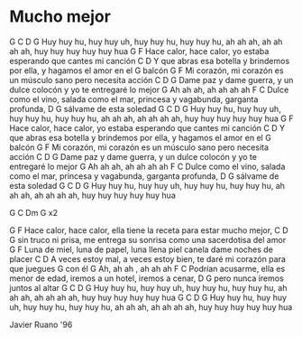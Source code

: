 # Mucho mejor

G                                                       C       D       G
Huy huy hu, huy huy uh, huy huy hu, huy huy hu, ah ah ah, ah ah ah ah, huy huy huy huy huy hua
G                                         F
Hace calor, hace calor, yo estaba esperando que cantes mi canción
                C                                           D
Y que abras esa botella y brindemos por ella, y hagamos el amor en el
     G
balcón
G                                         F
Mi corazón, mi corazón es un músculo sano pero necesita acción
           C                                               D              G
Dame paz y dame guerra, y un dulce colocón y yo te entregaré lo mejor
G
Ah ah ah, ah ah ah ah
F                                           C
Dulce como el vino, salada como el mar, princesa y vagabunda, garganta profunda,
D                      G
sálvame de esta soledad
G                                                       C       D       G
Huy huy hu, huy huy uh, huy huy hu, huy huy hu, ah ah ah, ah ah ah ah, huy huy huy huy huy hua
G                                                   F
      Hace calor, hace calor, yo estaba esperando que cantes mi canción
                C                                           D
Y que abras esa botella y brindemos por ella, y hagamos el amor en el
     G
balcón
G                                         F
Mi corazón, mi corazón es un músculo sano pero necesita acción
           C                                               D                        G
Dame paz y dame guerra, y un dulce colocón y yo te entregaré lo mejor
G
Ah ah ah, ah ah ah ah
F                                           C
Dulce como el vino, salada como el mar, princesa y vagabunda, garganta profunda,
D                      G
sálvame de esta soledad
G                                                       C       D       G
Huy huy hu, huy huy uh, huy huy hu, huy huy hu, ah ah ah, ah ah ah ah, huy huy huy huy huy hua

G  C  Dm  G  x2

G                                         F
      Hace calor, hace calor, ella tiene la receta para estar mucho mejor,
      C                                                   D                      G
sin truco ni prisa, me entrega su sonrisa como una sacerdotisa del amor
G                                         F
Luna de miel, luna de papel, luna llena piel canela dame noches de placer
     C                                          D
A veces estoy mal, a veces estoy bien, te daré mi corazón para que juegues
      G
con él
G
Ah, ah ah , ah ah ah
   F                                     C
Podrían acusarme, ella es menor de edad, iremos a un hotel, iremos a cenar,
         D                                G
pero nunca iremos juntos al altar
G                                                    C     D       G
Huy huy hu, huy huy uh, huy huy hu, huy huy hu, ah ah ah, ah ah ah ah, huy huy huy huy huy hua
G                                                    C     D       G
Huy huy hu, huy huy uh, huy huy hu, huy huy hu, ah ah ah, ah ah ah ah, huy huy huy huy huy hua


Javier Ruano '96